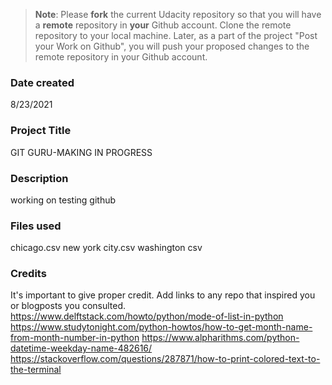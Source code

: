 >**Note**: Please **fork** the current Udacity repository so that you will have a **remote** repository in **your** Github account. Clone the remote repository to your local machine. Later, as a part of the project "Post your Work on Github", you will push your proposed changes to the remote repository in your Github account.

### Date created
8/23/2021

### Project Title
GIT GURU-MAKING IN PROGRESS

### Description
working on testing github

### Files used
chicago.csv
new york city.csv
washington csv

### Credits
It's important to give proper credit. Add links to any repo that inspired you or blogposts you consulted.
https://www.delftstack.com/howto/python/mode-of-list-in-python
https://www.studytonight.com/python-howtos/how-to-get-month-name-from-month-number-in-python
https://www.alpharithms.com/python-datetime-weekday-name-482616/
https://stackoverflow.com/questions/287871/how-to-print-colored-text-to-the-terminal
